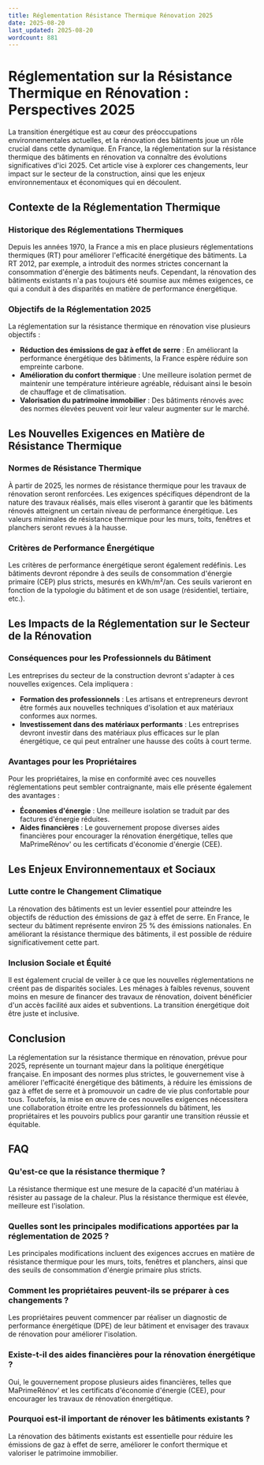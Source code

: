 ```yaml
---
title: Réglementation Résistance Thermique Rénovation 2025
date: 2025-08-20
last_updated: 2025-08-20
wordcount: 881
---
```


# Réglementation sur la Résistance Thermique en Rénovation : Perspectives 2025

La transition énergétique est au cœur des préoccupations environnementales actuelles, et la rénovation des bâtiments joue un rôle crucial dans cette dynamique. En France, la réglementation sur la résistance thermique des bâtiments en rénovation va connaître des évolutions significatives d'ici 2025. Cet article vise à explorer ces changements, leur impact sur le secteur de la construction, ainsi que les enjeux environnementaux et économiques qui en découlent.

## Contexte de la Réglementation Thermique

### Historique des Réglementations Thermiques

Depuis les années 1970, la France a mis en place plusieurs réglementations thermiques (RT) pour améliorer l'efficacité énergétique des bâtiments. La RT 2012, par exemple, a introduit des normes strictes concernant la consommation d'énergie des bâtiments neufs. Cependant, la rénovation des bâtiments existants n'a pas toujours été soumise aux mêmes exigences, ce qui a conduit à des disparités en matière de performance énergétique.

### Objectifs de la Réglementation 2025

La réglementation sur la résistance thermique en rénovation vise plusieurs objectifs :
- **Réduction des émissions de gaz à effet de serre** : En améliorant la performance énergétique des bâtiments, la France espère réduire son empreinte carbone.
- **Amélioration du confort thermique** : Une meilleure isolation permet de maintenir une température intérieure agréable, réduisant ainsi le besoin de chauffage et de climatisation.
- **Valorisation du patrimoine immobilier** : Des bâtiments rénovés avec des normes élevées peuvent voir leur valeur augmenter sur le marché.

## Les Nouvelles Exigences en Matière de Résistance Thermique

### Normes de Résistance Thermique

À partir de 2025, les normes de résistance thermique pour les travaux de rénovation seront renforcées. Les exigences spécifiques dépendront de la nature des travaux réalisés, mais elles viseront à garantir que les bâtiments rénovés atteignent un certain niveau de performance énergétique. Les valeurs minimales de résistance thermique pour les murs, toits, fenêtres et planchers seront revues à la hausse.

### Critères de Performance Énergétique

Les critères de performance énergétique seront également redéfinis. Les bâtiments devront répondre à des seuils de consommation d'énergie primaire (CEP) plus stricts, mesurés en kWh/m²/an. Ces seuils varieront en fonction de la typologie du bâtiment et de son usage (résidentiel, tertiaire, etc.).

## Les Impacts de la Réglementation sur le Secteur de la Rénovation

### Conséquences pour les Professionnels du Bâtiment

Les entreprises du secteur de la construction devront s'adapter à ces nouvelles exigences. Cela impliquera :
- **Formation des professionnels** : Les artisans et entrepreneurs devront être formés aux nouvelles techniques d'isolation et aux matériaux conformes aux normes.
- **Investissement dans des matériaux performants** : Les entreprises devront investir dans des matériaux plus efficaces sur le plan énergétique, ce qui peut entraîner une hausse des coûts à court terme.

### Avantages pour les Propriétaires

Pour les propriétaires, la mise en conformité avec ces nouvelles réglementations peut sembler contraignante, mais elle présente également des avantages :
- **Économies d'énergie** : Une meilleure isolation se traduit par des factures d'énergie réduites.
- **Aides financières** : Le gouvernement propose diverses aides financières pour encourager la rénovation énergétique, telles que MaPrimeRénov' ou les certificats d'économie d'énergie (CEE).

## Les Enjeux Environnementaux et Sociaux

### Lutte contre le Changement Climatique

La rénovation des bâtiments est un levier essentiel pour atteindre les objectifs de réduction des émissions de gaz à effet de serre. En France, le secteur du bâtiment représente environ 25 % des émissions nationales. En améliorant la résistance thermique des bâtiments, il est possible de réduire significativement cette part.

### Inclusion Sociale et Équité

Il est également crucial de veiller à ce que les nouvelles réglementations ne créent pas de disparités sociales. Les ménages à faibles revenus, souvent moins en mesure de financer des travaux de rénovation, doivent bénéficier d'un accès facilité aux aides et subventions. La transition énergétique doit être juste et inclusive.

## Conclusion

La réglementation sur la résistance thermique en rénovation, prévue pour 2025, représente un tournant majeur dans la politique énergétique française. En imposant des normes plus strictes, le gouvernement vise à améliorer l'efficacité énergétique des bâtiments, à réduire les émissions de gaz à effet de serre et à promouvoir un cadre de vie plus confortable pour tous. Toutefois, la mise en œuvre de ces nouvelles exigences nécessitera une collaboration étroite entre les professionnels du bâtiment, les propriétaires et les pouvoirs publics pour garantir une transition réussie et équitable.

## FAQ

### Qu'est-ce que la résistance thermique ?

La résistance thermique est une mesure de la capacité d'un matériau à résister au passage de la chaleur. Plus la résistance thermique est élevée, meilleure est l'isolation.

### Quelles sont les principales modifications apportées par la réglementation de 2025 ?

Les principales modifications incluent des exigences accrues en matière de résistance thermique pour les murs, toits, fenêtres et planchers, ainsi que des seuils de consommation d'énergie primaire plus stricts.

### Comment les propriétaires peuvent-ils se préparer à ces changements ?

Les propriétaires peuvent commencer par réaliser un diagnostic de performance énergétique (DPE) de leur bâtiment et envisager des travaux de rénovation pour améliorer l'isolation.

### Existe-t-il des aides financières pour la rénovation énergétique ?

Oui, le gouvernement propose plusieurs aides financières, telles que MaPrimeRénov' et les certificats d'économie d'énergie (CEE), pour encourager les travaux de rénovation énergétique.

### Pourquoi est-il important de rénover les bâtiments existants ?

La rénovation des bâtiments existants est essentielle pour réduire les émissions de gaz à effet de serre, améliorer le confort thermique et valoriser le patrimoine immobilier.
